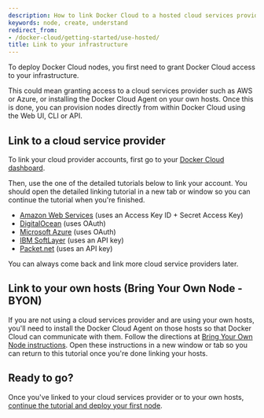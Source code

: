 ```yaml
---
description: How to link Docker Cloud to a hosted cloud services provider or your own hosts
keywords: node, create, understand
redirect_from:
- /docker-cloud/getting-started/use-hosted/
title: Link to your infrastructure
---
```


To deploy Docker Cloud nodes, you first need to grant Docker Cloud access to your infrastructure.

This could mean granting access to a cloud services provider such as AWS or Azure, or installing the Docker Cloud Agent on your own hosts. Once this is done, you can provision nodes directly from within Docker Cloud using the Web UI, CLI or API.

## Link to a cloud service provider
To link your cloud provider accounts, first go to your [Docker Cloud dashboard](https://cloud.docker.com/).

Then, use the one of the detailed tutorials below to link your account. You should open the detailed linking tutorial in a new tab or window so you can continue the tutorial when you're finished.

  - [Amazon Web Services](../infrastructure/link-aws.md) (uses an Access Key ID + Secret Access Key)
  - [DigitalOcean](../infrastructure/link-do.md) (uses OAuth)
  - [Microsoft Azure](../infrastructure/link-azure.md) (uses OAuth)
  - [IBM SoftLayer](../infrastructure/link-softlayer.md) (uses an API key)
  - [Packet.net](../infrastructure/link-packet.md) (uses an API key)

  You can always come back and link more cloud service providers later.

## Link to your own hosts (Bring Your Own Node - BYON)

If you are not using a cloud services provider and are using your own hosts, you'll need to install the Docker Cloud Agent on those hosts so that Docker Cloud can communicate with them.  Follow the directions at [Bring Your Own Node instructions](../infrastructure/byoh.md). Open these instructions in a new window or tab so you can return to this tutorial once you're done linking your hosts.

## Ready to go?
Once you've linked to your cloud services provider or to your own hosts, [continue the tutorial and deploy your first node](your_first_node.md).
